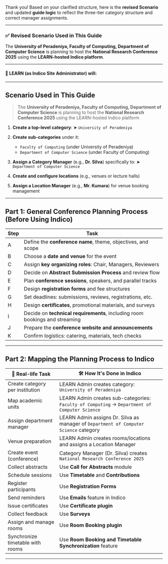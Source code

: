 Thank you! Based on your clarified structure, here is the **revised Scenario** and updated **guide logic** to reflect the three-tier category structure and correct manager assignments.

---

### ✅ Revised Scenario Used in This Guide

The **University of Peradeniya, Faculty of Computing, Department of Computer Science** is planning to host the **National Research Conference 2025** using the **LEARN-hosted Indico platform**.

---

#### 🎯 LEARN (as Indico Site Administrator) will:


---




## **Scenario Used in This Guide**

> The **University of Peradeniya, Faculty of Computing, Department of Computer Science** is planning to host the **National Research Conference 2025** using the LEARN-hosted Indico platform

1. **Create a top-level category**:
   ➤ `University of Peradeniya`

2. **Create sub-categories** under it:

   * `Faculty of Computing` (under University of Peradeniya)
   * `Department of Computer Science` (under Faculty of Computing)

3. **Assign a Category Manager** (e.g., **Dr. Silva**) specifically to:
   ➤ `Department of Computer Science`

4. **Create and configure locations** (e.g., venues or lecture halls)

5. **Assign a Location Manager** (e.g., **Mr. Kumara**) for venue booking management


---

## **Part 1: General Conference Planning Process (Before Using Indico)**

| Step | Task                                                                        |
| ---- | --------------------------------------------------------------------------- |
| A    | Define the **conference name**, theme, objectives, and scope                |
| B    | Choose a **date and venue** for the event                                   |
| C    | Assign **key organizing roles**: Chair, Managers, Reviewers                 |
| D    | Decide on **Abstract Submission Process** and review flow                   |
| E    | Plan **conference sessions**, speakers, and parallel tracks                 |
| F    | Design **registration forms** and fee structures                            |
| G    | Set deadlines: submissions, reviews, registrations, etc.                    |
| H    | Design **certificates**, promotional materials, and surveys                 |
| I    | Decide on **technical requirements**, including room bookings and streaming |
| J    | Prepare the **conference website and announcements**                        |
| K    | Confirm logistics: catering, materials, tech checks                         |

---

## **Part 2: Mapping the Planning Process to Indico**

| 📝 Real-life Task                | 🛠️ How It's Done in Indico                                                                   |
| -------------------------------- | --------------------------------------------------------------------------------------------- |
| Create category per institution  | LEARN Admin creates category: `University of Peradeniya`                                      |
| Map academic units               | LEARN Admin creates sub-categories: `Faculty of Computing` → `Department of Computer Science` |
| Assign department manager        | LEARN Admin assigns Dr. Silva as manager of `Department of Computer Science` category         |
| Venue preparation                | LEARN Admin creates rooms/locations and assigns a Location Manager                            |
| Create event (conference)        | Category Manager (Dr. Silva) creates `National Research Conference 2025`                      |
| Collect abstracts                | Use **Call for Abstracts** module                                                             |
| Schedule sessions                | Use **Timetable** and **Contributions**                                                       |
| Register participants            | Use **Registration Forms**                                                                    |
| Send reminders                   | Use **Emails** feature in Indico                                                              |
| Issue certificates               | Use **Certificate plugin**                                                                    |
| Collect feedback                 | Use **Surveys**                                                                               |
| Assign and manage rooms          | Use **Room Booking plugin**                                                                   |
| Synchronize timetable with rooms | Use **Room Booking and Timetable Synchronization** feature                                    |

---

